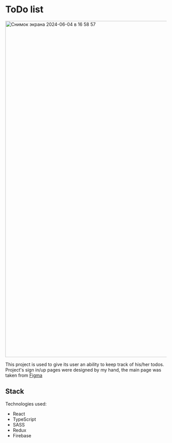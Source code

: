 # ToDo list
<img width="1048" alt="Снимок экрана 2024-06-04 в 16 58 57" src="https://github.com/DaniilSerga/ToDoList/assets/87036978/a419395c-9729-45dc-8928-140a90517d63">

This project is used to give its user an ability to keep track of his/her todos.
Project's sign in/up pages were designed by my hand, the main page was taken from [Figma](https://www.figma.com/design/xgpSgzHBfAXXB5WTPN5Z46/To-do-list-dashboard-(Freebie)-(Community)?node-id=0-1&t=shJSTShEQYYccBCX-1)
## Stack
Technologies used:
- React
- TypeScript
- SASS
- Redux
- Firebase
